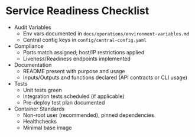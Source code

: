 # Service Readiness Checklist

- Audit Variables
  - Env vars documented in `docs/operations/environment-variables.md`
  - Central config keys in `config/central-config.yaml`
- Compliance
  - Ports match assigned; host/IP restrictions applied
  - Liveness/Readiness endpoints implemented
- Documentation
  - README present with purpose and usage
  - Inputs/Outputs and functions declared (API contracts or CLI usage)
- Tests
  - Unit tests green
  - Integration tests scheduled (if applicable)
  - Pre-deploy test plan documented
- Container Standards
  - Non-root user (recommended), pinned dependencies
  - Healthchecks
  - Minimal base image